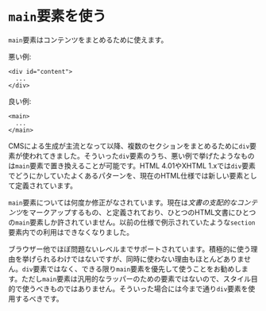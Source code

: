 # `main`要素を使う

`main`要素はコンテンツをまとめるために使えます。

悪い例:

    <div id="content">
      ...
    </div>

良い例:

    <main>
      ...
    </main>

CMSによる生成が主流となって以降、複数のセクションをまとめるために`div`要素が使われてきました。そういった`div`要素のうち、悪い例で挙げたようなものは`main`要素で置き換えることが可能です。HTML 4.01やXHTML 1.xでは`div`要素でどうにかしていたよくあるパターンを、現在のHTML仕様では新しい要素として定義されています。

`main`要素については何度か修正がなされています。現在は*文書の支配的なコンテンツ*をマークアップするもの、と定義されており、ひとつのHTML文書にひとつの`main`要素しか許されていません。以前の仕様で例示されていたような`section`要素内での利用はできなくなりました。

ブラウザー他でほぼ問題ないレベルまでサポートされています。積極的に使う理由を挙げられるわけではないですが、同時に使わない理由もほとんどありません。`div`要素ではなく、できる限り`main`要素を優先して使うことをお勧めします。ただし`main`要素は汎用的なラッパーのための要素ではないので、スタイル目的で使うべきものではありません。そういった場合には今まで通り`div`要素を使用するべきです。
